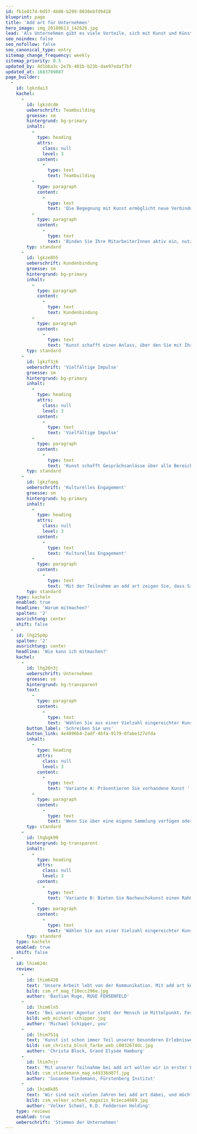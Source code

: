 ```yaml
---
id: fb1e017d-0d5f-4b08-b299-8038ebfd9418
blueprint: page
title: 'Add art für Unternehmen'
hero_image: img_20180613_142626.jpg
lead: 'Als Unternehmen gibt es viele Vorteile, sich mit Kunst und KünstlerInnen zu beschäftigen. Nutzen Sie add art als kommunikatives Forum, um Ihr professionelles und persönliches Netzwerk mit Kunst zu bereichern, zu beleben und zu erweitern. Kunst wirkt – und das auf vielfältige Weise.'
seo_noindex: false
seo_nofollow: false
seo_canonical_type: entry
sitemap_change_frequency: weekly
sitemap_priority: 0.5
updated_by: 4d1bba3c-2e7b-401b-b23b-dae97edaf7bf
updated_at: 1683789887
page_builder:
  -
    id: lgkzdai3
    kachel:
      -
        id: lgkzdcdm
        ueberschrift: Teambuilding
        groesse: sm
        hintergrund: bg-primary
        inhalt:
          -
            type: heading
            attrs:
              class: null
              level: 3
            content:
              -
                type: text
                text: Teambuilding
          -
            type: paragraph
            content:
              -
                type: text
                text: 'Die Begegnung mit Kunst ermöglicht neue Verbindungen zwischen Ihren MitarbeiterInnen. Die intensivere Beschäftigung mit dem eigenen Unternehmen wirkt zudem identitätsstiftend. '
          -
            type: paragraph
            content:
              -
                type: text
                text: 'Binden Sie Ihre MitarbeiterInnen aktiv ein, nutzen Sie die Ausstellung für spezielle Führungen oder einen Workshop für Ihre MitarbeiterInnen. '
        typ: standard
      -
        id: lgkze8h5
        ueberschrift: Kundenbindung
        groesse: sm
        hintergrund: bg-primary
        inhalt:
          -
            type: paragraph
            content:
              -
                type: text
                text: Kundenbindung
          -
            type: paragraph
            content:
              -
                type: text
                text: 'Kunst schafft einen Anlass, über den Sie mit Ihren Kunden ins Gespräch kommen können – zum Beispiel im Rahmen einer Vernissage oder einer speziellen Führung. Darüber hinaus gibt es weitere Möglichkeiten, etwa eine Edition als Kundengeschenk.'
        typ: standard
      -
        id: lgkzf3j6
        ueberschrift: 'Vielfältige Impulse'
        groesse: sm
        hintergrund: bg-primary
        inhalt:
          -
            type: heading
            attrs:
              class: null
              level: 3
            content:
              -
                type: text
                text: 'Vielfältige Impulse'
          -
            type: paragraph
            content:
              -
                type: text
                text: 'Kunst schafft Gesprächsanlässe über alle Bereiche hinweg – mit Kunden, Medienvertretern, Kooperationspartnern, Verbänden und anderen Institutionen. Und auch für einen Kreativimpuls oder um über das eigene Wirtschaften zu reflektieren ist Kunst ein guter Ausgangspunkt.'
        typ: standard
      -
        id: lgkzfqeg
        ueberschrift: 'Kulturelles Engagement'
        groesse: sm
        hintergrund: bg-primary
        inhalt:
          -
            type: heading
            attrs:
              class: null
              level: 3
            content:
              -
                type: text
                text: 'Kulturelles Engagement'
          -
            type: paragraph
            content:
              -
                type: text
                text: 'Mit der Teilnahme an add art zeigen Sie, dass Sie sich aktiv für die Förderung von Kunst engagieren und Kunst einen hohen Stellenwert für Sie hat. Das wiederum kann auch andere Unternehmen inspirieren, sich mit Kunst zu beschäftigen – und stärkt damit den Kulturstandort Hamburg. '
        typ: standard
    type: kacheln
    enabled: true
    headline: 'Warum mitmachen?'
    spalten: '2'
    ausrichtung: center
    shift: false
  -
    id: lhg25p0p
    spalten: '2'
    ausrichtung: center
    headline: 'Wie kann ich mitmachen?'
    kachel:
      -
        id: lhg26n3j
        ueberschrift: Unternehmen
        groesse: sm
        hintergrund: bg-transparent
        text:
          -
            type: paragraph
            content:
              -
                type: text
                text: 'Wählen Sie aus einer Vielzahl eingereichter Kunstmappen an der Hochschule für Angewandte Wissenschaften (HAW) Hamburg die für Sie interessanten Künstler aus. Dabei kommen ganz unterschiedliche künstlerische Disziplinen in Frage: Malerei, Zeichnung,Illustration, Objekte, Fotografie oder sogar Textildesign.'
        button_label: 'Schreiben Sie uns'
        button_link: 4e4896b4-2adf-46fa-9179-0fabe127efda
        inhalt:
          -
            type: heading
            attrs:
              class: null
              level: 3
            content:
              -
                type: text
                text: 'Variante A: Präsentieren Sie vorhandene Kunst '
          -
            type: paragraph
            content:
              -
                type: text
                text: 'Wenn Sie über eine eigene Sammlung verfügen oder hin und wieder Ausstellungen in Eigenregie organisieren, lassen Sie gerne auch die interessierte Öffentlichkeit daran teilhaben und zeigen diese während add art.'
        typ: standard
      -
        id: lhgbgk99
        hintergrund: bg-transparent
        inhalt:
          -
            type: heading
            attrs:
              class: null
              level: 3
            content:
              -
                type: text
                text: 'Variante B: Bieten Sie Nachwuchskunst einen Rahmen '
          -
            type: paragraph
            content:
              -
                type: text
                text: 'Wählen Sie aus einer Vielzahl eingereichter Kunstmappen an der Hochschule für Angewandte Wissenschaften (HAW) Hamburg die für Sie interessante Kunst aus. Unterschiedliche künstlerische Disziplinen sind dabei: Malerei, Zeichnung, Illustration, Objekte, Fotografie oder auch Textildesign. Die KünstlerInnen entwickeln in Abstimmung mit Ihnen ein für Ihre Büroraume geeignetes Ausstellungskonzept. '
        typ: standard
    type: kacheln
    enabled: true
    shift: false
  -
    id: lhim624c
    review:
      -
        id: lhim6420
        text: 'Unsere Arbeit lebt von der Kommunikation. Mit add art können wir Kommunikation anregen, sowohl intern als auch mit Mandanten, und auch den Besuchern eine Freude mit der Ausstellung machen.'
        bild: csm_rf_mag_f10ecc296e.jpg
        author: 'Bastian Ruge, RUGE FEHSENFELD'
      -
        id: lhim6ln5
        text: 'Bei unserer Agentur steht der Mensch im Mittelpunkt. Fester Bestandteil unserer Unternehmenskultur ist, dass wir uns von Kunst inspirieren lassen und uns darüber austauschen. Deshalb sind wir bei add art von Anfang an dabei und unterstützen das Projekt in vielen Belangen.'
        bild: web_michael-schipper.jpg
        author: 'Michael Schipper, you'
      -
        id: lhim751q
        text: 'Kunst ist schon immer Teil unserer besonderen Erlebniswelt als Hotel. Wir möchten Kunst ohne Schwellenangst und Hürden für unsere Besucher erfahrbar machen, und gleichzeitig auch unsere Mitarbeiter inspirieren. Das machen wir mit unserer Teilnahme bei add art deutlich.'
        bild: csm_christa_block_farbe_web_c8032674dc.jpg
        author: 'Christa Block, Grand Elysée Hamburg'
      -
        id: lhim7njr
        text: 'Mit unserer Teilnahme bei add art wollen wir in erster Linie Verbindungen zwischen Künstlern und Besuchern schaffen. Doch auch für uns als Beratungsinstitut geht es immer wieder darum, hinter die Kulissen eines Beratungsfalles zu schauen. Kunst schafft Offenheit für einen Perspektivwechsel.'
        bild: csm_stiedemann_mag_e49336d07f.jpg
        author: 'Susanne Tiedemann, Fürstenberg Institut'
      -
        id: lhim8k85
        text: 'Wir sind seit vielen Jahren bei add art dabei, und möchten in erster Linie unseren Mitarbeitern neue Anregungen bieten und Interesse an Kunst und Künstlern wecken. Wir sehen im Zeitverlauf, dass sich jedes Jahr mehr Mitarbeiter für die Ausstellungen interessieren. So konnten wir einen ganz neuen Raum für Begegnungen schaffen.'
        bild: csm_volker_scheel_magazin_9c1eca4669.jpg
        author: 'Volker Scheel, K.D. Feddersen Holding'
    type: reviews
    enabled: true
    ueberschrift: 'Stimmen der Unternehmen'
---
```

